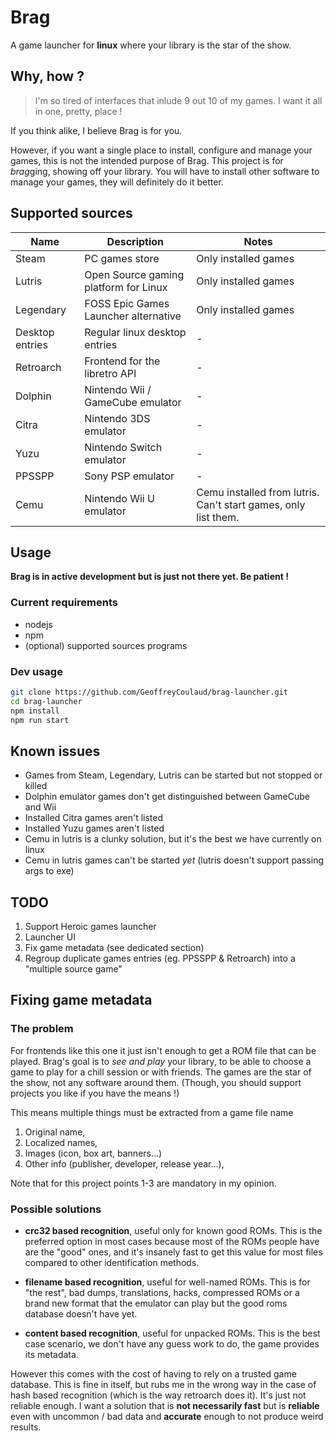 # Brag
A game launcher for **linux** where your library is the star of the show.

## Why, how ?
> I'm so tired of interfaces that inlude 9 out 10 of my games. I want it all in one, pretty, place ! 

If you think alike, I believe Brag is for you. 

However, if you want a single place to install, configure and manage your games, 
this is not the intended purpose of Brag. This project is for *brag*ging, showing off your library. 
You will have to install other software to manage your games, they will definitely do it better.

## Supported sources
Name            | Description                           | Notes
--------------- | ------------------------------------- | ----------------------------------------------
Steam           | PC games store                        | Only installed games
Lutris          | Open Source gaming platform for Linux | Only installed games
Legendary       | FOSS Epic Games Launcher alternative  | Only installed games
Desktop entries | Regular linux desktop entries         | -
Retroarch       | Frontend for the libretro API         | -
Dolphin         | Nintendo Wii / GameCube emulator      | -
Citra           | Nintendo 3DS emulator                 | -
Yuzu            | Nintendo Switch emulator              | -
PPSSPP          | Sony PSP emulator                     | -
Cemu            | Nintendo Wii U emulator               | Cemu installed from lutris. Can't start games, only list them.

## Usage
**Brag is in active development but is just not there yet. Be patient !**

### Current requirements
* nodejs
* npm
* (optional) supported sources programs

### Dev usage
```sh
git clone https://github.com/GeoffreyCoulaud/brag-launcher.git
cd brag-launcher
npm install
npm run start
```

## Known issues
* Games from Steam, Legendary, Lutris can be started but not stopped or killed
* Dolphin emulator games don't get distinguished between GameCube and Wii
* Installed Citra games aren't listed
* Installed Yuzu games aren't listed
* Cemu in lutris is a clunky solution, but it's the best we have currently on linux
* Cemu in lutris games can't be started *yet* (lutris doesn't support passing args to exe)

## TODO
1. Support Heroic games launcher
2. Launcher UI
3. Fix game metadata (see dedicated section)
4. Regroup duplicate games entries (eg. PPSSPP & Retroarch) into a "multiple source game"

## Fixing game metadata
### The problem
For frontends like this one it just isn't enough to get a ROM file that can be played. 
Brag's goal is to *see and play* your library, to be able to choose a game to play for a chill session or with friends. 
The games are the star of the show, not any software around them. 
(Though, you should support projects you like if you have the means !)

This means multiple things must be extracted from a game file name
1. Original name,
2. Localized names,
3. Images (icon, box art, banners...)
4. Other info (publisher, developer, release year...),

Note that for this project points 1-3 are mandatory in my opinion.

### Possible solutions  
* __crc32 based recognition__, useful only for known good ROMs. 
This is the preferred option in most cases because most of the ROMs people have are the "good" ones, 
and it's insanely fast to get this value for most files compared to other identification methods.

* __filename based recognition__, useful for well-named ROMs. 
This is for "the rest", bad dumps, translations, hacks, compressed ROMs or a brand new format 
that the emulator can play but the good roms database doesn't have yet.

* __content based recognition__, useful for unpacked ROMs. 
This is the best case scenario, we don't have any guess work to do, the game provides its metadata.

However this comes with the cost of having to rely on a trusted game database. 
This is fine in itself, but rubs me in the wrong way in the case of hash based recognition (which is the way retroarch does it). 
It's just not reliable enough. I want a solution that is **not necessarily fast** but is **reliable** even with uncommon / bad data 
and **accurate** enough to not produce weird results. 